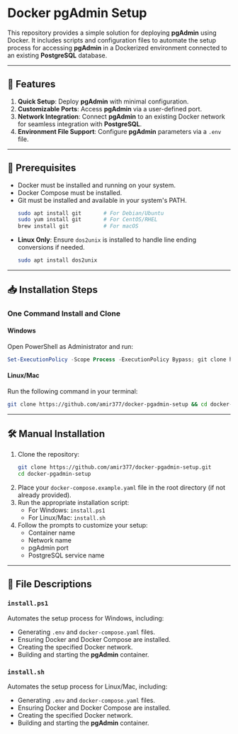 # **Docker pgAdmin Setup**

This repository provides a simple solution for deploying **pgAdmin** using Docker. It includes scripts and configuration files to automate the setup process for accessing **pgAdmin** in a Dockerized environment connected to an existing **PostgreSQL** database.

---

## **🚀 Features**

1. **Quick Setup**: Deploy **pgAdmin** with minimal configuration.
2. **Customizable Ports**: Access **pgAdmin** via a user-defined port.
3. **Network Integration**: Connect **pgAdmin** to an existing Docker network for seamless integration with **PostgreSQL**.
4. **Environment File Support**: Configure **pgAdmin** parameters via a `.env` file.

---

## **📌 Prerequisites**

- Docker must be installed and running on your system.
- Docker Compose must be installed.
- Git must be installed and available in your system's PATH.
  ```bash
  sudo apt install git       # For Debian/Ubuntu  
  sudo yum install git       # For CentOS/RHEL  
  brew install git           # For macOS  
  ```
- **Linux Only**: Ensure `dos2unix` is installed to handle line ending conversions if needed.
  ```bash
  sudo apt install dos2unix
  ```

---

## **📥 Installation Steps**

### **One Command Install and Clone**

#### **Windows**
Open PowerShell as Administrator and run:
```powershell
Set-ExecutionPolicy -Scope Process -ExecutionPolicy Bypass; git clone https://github.com/amir377/docker-pgadmin-setup; cd docker-pgadmin-setup; ./install.ps1
```

#### **Linux/Mac**
Run the following command in your terminal:
```bash
git clone https://github.com/amir377/docker-pgadmin-setup && cd docker-pgadmin-setup && dos2unix install.sh && chmod +x install.sh && ./install.sh
```

---

## **🛠️ Manual Installation**

1. Clone the repository:
   ```bash
   git clone https://github.com/amir377/docker-pgadmin-setup.git
   cd docker-pgadmin-setup
   ```
2. Place your `docker-compose.example.yaml` file in the root directory (if not already provided).
3. Run the appropriate installation script:
    - For Windows: `install.ps1`
    - For Linux/Mac: `install.sh`
4. Follow the prompts to customize your setup:
    - Container name
    - Network name
    - pgAdmin port
    - PostgreSQL service name

---

## **📁 File Descriptions**

### **`install.ps1`**
Automates the setup process for Windows, including:
- Generating `.env` and `docker-compose.yaml` files.
- Ensuring Docker and Docker Compose are installed.
- Creating the specified Docker network.
- Building and starting the **pgAdmin** container.

### **`install.sh`**
Automates the setup process for Linux/Mac, including:
- Generating `.env` and `docker-compose.yaml` files.
- Ensuring Docker and Docker Compose are installed.
- Creating the specified Docker network.
- Building and starting the **pgAdmin** container.  
